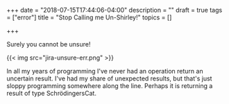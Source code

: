 +++
date = "2018-07-15T17:44:06-04:00"
description = ""
draft = true
tags = ["error"]
title = "Stop Calling me Un-Shirley!"
topics = []

+++

Surely you cannot be unsure!

{{< img src="jira-unsure-err.png" >}}

In all my years of programming I've never had an operation return an uncertain result.
I've had my share of unexpected results, but that's just sloppy programming somewhere along the line.
Perhaps it is returning a result of type SchrödingersCat.
